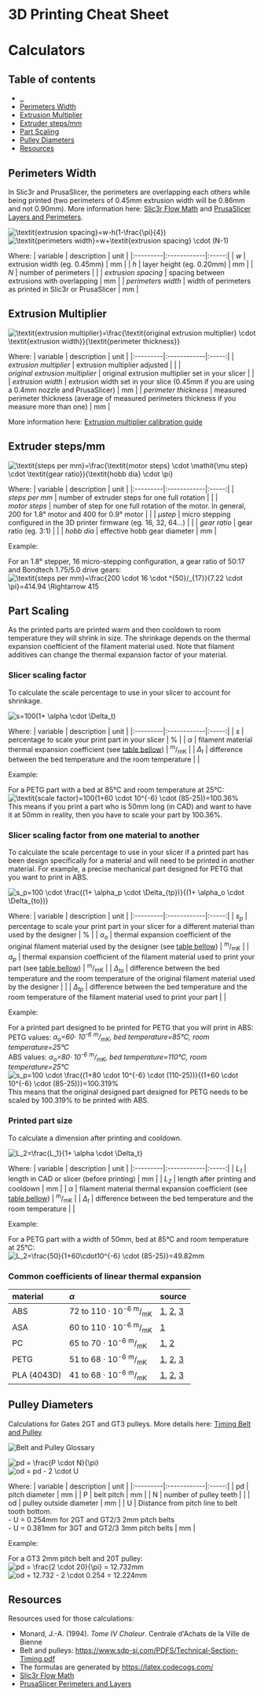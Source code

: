 # 3D Printing Cheat Sheet

# Calculators


## Table of contents
* [&nldr;](../3d_printing/README.md)
* [Perimeters Width](#perimeters-width)
* [Extrusion Multiplier](#extrusion-multiplier)
* [Extruder steps/mm](#extruder-stepsmm)
* [Part Scaling](#part-scaling)
* [Pulley Diameters](#pulley-diameters)
* [Resources](#resources)


## Perimeters Width

In Slic3r and PrusaSlicer, the perimeters are overlapping each others while being printed (two perimeters of 0.45mm extrusion width will be 0.86mm and not 0.90mm). More information here: [Slic3r Flow Math][slic3r_flow_math] and [PrusaSlicer Layers and Perimeters][prusaslicer_layers_perimeters].

![\textit{extrusion spacing}=w-h(1-\frac{\pi}{4})](img/formula_extrusion_spacing_01.png)  
![\textit{perimeters width}=w+\textit{extrusion spacing} \cdot (N-1)](img/formula_perimeters_width_01.png)

Where:
| variable | description |  unit |
|:---------|:------------|:-----:|
| *w* | extrusion width (eg. 0.45mm) | mm |
| *h* | layer height (eg. 0.20mm) | mm |
| *N* | number of perimeters | |
| *extrusion spacing* | spacing between extrusions with overlapping | mm |
| *perimeters width* | width of perimeters as printed in Slic3r or PrusaSlicer | mm |



## Extrusion Multiplier

![\textit{extrusion multiplier}=\frac{\textit{original extrusion multiplier} \cdot \textit{extrusion width}}{\textit{perimeter thickness}}](img/formula_extrusion_multiplier_01.png)

Where:
| variable | description |  unit |
|:---------|:------------|:-----:|
| *extrusion&nbsp;multiplier* | extrusion multiplier adjusted | |
| *original&nbsp;extrusion&nbsp;multiplier* | original extrusion multiplier set in your slicer | |
| *extrusion&nbsp;width* | extrusion width set in your slice (0.45mm if you are using a 0.4mm nozzle and PrusaSlicer) | mm |
| *perimeter&nbsp;thickness* | measured perimeter thickness (average of measured perimeters thickness if you measure more than one) | mm |

More information here: [Extrusion multiplier calibration guide][extrusion_multiplier_calibration_guide]



## Extruder steps/mm

![\textit{steps per mm}=\frac{\textit{motor steps} \cdot \mathit{\mu step} \cdot \textit{gear ratio}}{\textit{hobb dia} \cdot \pi}](img/formula_steps_per_mm_01.png)

Where:
| variable | description |  unit |
|:---------|:------------|:-----:|
| *steps&nbsp;per&nbsp;mm* | number of extruder steps for one full rotation | |
| *motor&nbsp;steps* | number of step for one full rotation of the motor. In general, 200 for 1.8° motor and 400 for 0.9° motor | |
| *&mu;step* | micro stepping configured in the 3D printer firmware (eg. 16, 32, 64...) | |
| *gear&nbsp;ratio* | gear ratio (eg. 3:1) | |
| *hobb&nbsp;dia* | effective hobb gear diameter | mm |

Example:

For an 1.8° stepper, 16 micro-stepping configuration, a gear ratio of 50:17 and Bondtech 1.75/5.0 drive gears:  
![\textit{steps per mm}=\frac{200 \cdot 16 \cdot ^{50}/_{17}}{7.22 \cdot \pi}=414.94 \Rightarrow 415](img/formula_steps_per_mm_01_example_01.png)



## Part Scaling

As the printed parts are printed warm and then cooldown to room temperature they will shrink in size. The shrinkage depends on the thermal expansion coefficient of the filament material used. Note that filament additives can change the thermal expansion factor of your material.


### Slicer scaling factor

To calculate the scale percentage to use in your slicer to account for shrinkage.

![s=100(1+ \alpha \cdot \Delta_t)](img/formula_scale_factor_01.png)

Where:
| variable | description |  unit |
|:---------|:------------|:-----:|
| *s* | percentage to scale your print part in your slicer | % |
| *&alpha;* | filament material thermal expansion coefficient (see [table bellow](#common-thermal-expansion-coefficient)) | <sup>m</sup>/<sub>mK</sub> |
| *&Delta;<sub>t</sub>* | difference between the bed temperature and the room temperature |  |

Example:

For a PETG part with a bed at 85°C and room temperature at 25°C:  
![\textit{scale factor}=100(1+60 \cdot 10^{-6} \cdot (85-25))=100.36%](img/formula_scale_factor_01_example_01.png)  
This means if you print a part who is 50mm long (in CAD) and want to have it at 50mm in reality, then you have to scale your part by 100.36%.



### Slicer scaling factor from one material to another

To calculate the scale percentage to use in your slicer if a printed part has been design specifically for a material and will need to be printed in another material. For example, a precise mechanical part designed for PETG that you want to print in ABS.

![s_p=100 \cdot \frac{(1+ \alpha_p \cdot \Delta_{tp})}{(1+ \alpha_o \cdot \Delta_{to})}](img/formula_scale_factor_diff_material_01.png)

Where:
| variable | description |  unit |
|:---------|:------------|:-----:|
| *s<sub>p</sub>* | percentage to scale your print part in your slicer for a different material than used by the designer | % |
| *&alpha;<sub>o</sub>* | thermal expansion coefficient of the original filament material used by the designer (see [table bellow](#common-thermal-expansion-coefficient)) | <sup>m</sup>/<sub>mK</sub> |
| *&alpha;<sub>p</sub>* | thermal expansion coefficient of the filament material used to print your part (see [table bellow](#common-thermal-expansion-coefficient)) | <sup>m</sup>/<sub>mK</sub> |
| *&Delta;<sub>to</sub>* | difference between the bed temperature and the room temperature of the original filament material used by the designer |  |
| *&Delta;<sub>tp</sub>* | difference between the bed temperature and the room temperature of the filament material used to print your part |  |

Example:

For a printed part designed to be printed for PETG that you will print in ABS:  
PETG values: *&alpha;<sub>o</sub>=60&middot; 10<sup>-6</sup> <sup>m</sup>/<sub>mK</sub>, bed temperature=85°C, room temperature=25°C*  
ABS values: *&alpha;<sub>o</sub>=80&middot; 10<sup>-6</sup> <sup>m</sup>/<sub>mK</sub>, bed temperature=110°C, room temperature=25°C*  
![s_p=100 \cdot \frac{(1+80 \cdot 10^{-6} \cdot (110-25))}{(1+60 \cdot 10^{-6} \cdot (85-25))}=100.319%](img/formula_scale_factor_diff_material_01_example_01.png)  
This means that the original designed part designed for PETG needs to be scaled by 100.319% to be printed with ABS.

### Printed part size

To calculate a dimension after printing and cooldown.

![L_2=\frac{L_1}{1+ \alpha \cdot \Delta_t}](img/formula_part_size_01.png)

Where:
| variable | description |  unit |
|:---------|:------------|:-----:|
| *L<sub>1</sub>* | length in CAD or slicer (before printing) | mm |
| *L<sub>2</sub>* | length after printing and cooldown | mm |
| *&alpha;* | filament material thermal expansion coefficient (see [table bellow](#common-thermal-expansion-coefficient)) | <sup>m</sup>/<sub>mK</sub> |
| *&Delta;<sub>t</sub>* | difference between the bed temperature and the room temperature |  |

Example:

For a PETG part with a width of 50mm, bed at 85°C and room temperature at 25°C:  
![L_2=\frac{50}{1+60\cdot10^{-6} \cdot (85-25)}=49.82mm](img/formula_part_size_01_example_01.png)


### Common coefficients of linear thermal expansion

| material | *&alpha;* | source |
|:---------|:----------|:-------|
| ABS         | 72 to 110 &middot; 10<sup>-6</sup> <sup>m</sup>/<sub>mK</sub> | [1][cte_abs01], [2][cte_common01], [3][cte_common02] |
| ASA         | 60 to 110 &middot; 10<sup>-6</sup> <sup>m</sup>/<sub>mK</sub> | [1][cte_common02] |
| PC          | 65 to 70 &middot; 10<sup>-6</sup> <sup>m</sup>/<sub>mK</sub> | [1][cte_pc01], [2][cte_common02] |
| PETG        | 51 to 68 &middot; 10<sup>-6</sup> <sup>m</sup>/<sub>mK</sub> | [1][cte_petg01], [2][cte_petg02], [3][cte_petg03] |
| PLA (4043D) | 41 to 68 &middot; 10<sup>-6</sup> <sup>m</sup>/<sub>mK</sub> | [1][cte_pla01], [2][cte_pla02], [3][cte_common02] |


## Pulley Diameters

Calculations for Gates 2GT and GT3 pulleys. More details here: [Timing Belt and Pulley](../mechanical/timing_belt_pulley.md)

![Belt and Pulley Glossary](img/belt_pulley_glossary_01.png)

![pd = \frac{P \cdot N}{\pi}](img/formula_pulley_pitch_dia_01.png)  
![od = pd - 2 \cdot U](img/formula_pulley_out_dia_01.png)

Where:
| variable | description |  unit |
|:---------|:------------|:-----:|
| pd   | pitch diameter | mm |
| P    | belt pitch | mm |
| N    | number of pulley teeth |  |
| od   | pulley outside diameter | mm |
| U    | Distance from pitch line to belt tooth bottom.<br />- U = 0.254mm for 2GT and GT2/3 2mm pitch belts<br />- U = 0.381mm for 3GT and GT2/3 3mm pitch belts | mm |

Example:

For a GT3 2mm pitch belt and 20T pulley:  
![pd = \frac{2 \cdot 20}{\pi} = 12.732mm](img/formula_pulley_pitch_dia_01_example_01.png)  
![od = 12.732 - 2 \cdot 0.254 = 12.224mm](img/formula_pulley_out_dia_01_example_01.png)


## Resources

Resources used for those calculations:

  * Monard, J.-A. (1994). *Tome IV Chaleur*. Centrale d'Achats de la Ville de Bienne
  * Belt and pulleys: https://www.sdp-si.com/PDFS/Technical-Section-Timing.pdf
  * The formulas are generated by https://latex.codecogs.com/
  * [Slic3r Flow Math][slic3r_flow_math]
  * [PrusaSlicer Perimeters and Layers][prusaslicer_layers_perimeters]


[slic3r_flow_math]: https://manual.slic3r.org/advanced/flow-math
[prusaslicer_layers_perimeters]: https://help.prusa3d.com/en/article/layers-and-perimeters_1748

[extrusion_multiplier_calibration_guide]: https://guides.bear-lab.com/Guide/Extrusion+multiplier+and+filament+diameter/8?lang=e

[cte_abs01]: https://www.sd3d.com/portfolio/abs/
[cte_pc01]: https://xometry.eu/wp-content/uploads/2021/03/Polycarbonate.pdf
[cte_petg01]: https://www.sd3d.com/wp-content/uploads/2017/06/MaterialTDS-PETG_01.pdf
[cte_petg02]: https://devel.lulzbot.com/filament/Rigid_Ink/PETG%20DATA%20SHEET.pdf
[cte_petg03]: https://github.com/prusa3d/Original-Prusa-MINI/blob/master/DOCUMENTATION/PRINT%20SETTINGS/recommended%20print%20settings%20for%20Original%20Prusa%20MINI.md
[cte_pla01]: https://xometry.eu/wp-content/uploads/2021/03/PLA.pdf
[cte_pla02]: https://www.sd3d.com/wp-content/uploads/2017/06/MaterialTDS-PLA_01.pdf
[cte_common01]: https://www.engineeringtoolbox.com/linear-expansion-coefficients-d_95.html
[cte_common02]: https://www.cosineadditive.com/en/materials
